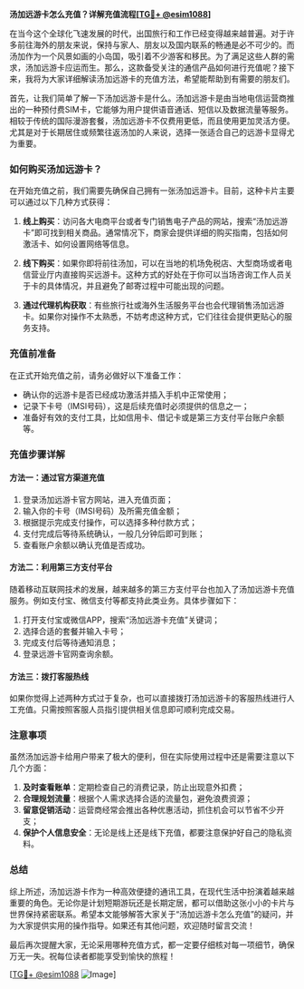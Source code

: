 **汤加远游卡怎么充值？详解充值流程[[TG💪+ @esim1088](https://t.me/s/esim1088)]**

在当今这个全球化飞速发展的时代，出国旅行和工作已经变得越来越普遍。对于许多前往海外的朋友来说，保持与家人、朋友以及国内联系的畅通是必不可少的。而汤加作为一个风景如画的小岛国，吸引着不少游客和移民。为了满足这些人群的需求，汤加远游卡应运而生。那么，这款备受关注的通信产品如何进行充值呢？接下来，我将为大家详细解读汤加远游卡的充值方法，希望能帮助到有需要的朋友们。

首先，让我们简单了解一下汤加远游卡是什么。汤加远游卡是由当地电信运营商推出的一种预付费SIM卡，它能够为用户提供语音通话、短信以及数据流量等服务。相较于传统的国际漫游套餐，汤加远游卡不仅费用更低，而且使用更加灵活方便。尤其是对于长期居住或频繁往返汤加的人来说，选择一张适合自己的远游卡显得尤为重要。

### 如何购买汤加远游卡？

在开始充值之前，我们需要先确保自己拥有一张汤加远游卡。目前，这种卡片主要可以通过以下几种方式获得：

1. **线上购买**：访问各大电商平台或者专门销售电子产品的网站，搜索“汤加远游卡”即可找到相关商品。通常情况下，商家会提供详细的购买指南，包括如何激活卡、如何设置网络等信息。
   
2. **线下购买**：如果你即将前往汤加，可以在当地的机场免税店、大型商场或者电信营业厅内直接购买远游卡。这种方式的好处在于你可以当场咨询工作人员关于卡的具体情况，并且避免了邮寄过程中可能出现的问题。

3. **通过代理机构获取**：有些旅行社或海外生活服务平台也会代理销售汤加远游卡。如果你对操作不太熟悉，不妨考虑这种方式，它们往往会提供更贴心的服务支持。

### 充值前准备

在正式开始充值之前，请务必做好以下准备工作：

- 确认你的远游卡是否已经成功激活并插入手机中正常使用；
- 记录下卡号（IMSI号码），这是后续充值时必须提供的信息之一；
- 准备好有效的支付工具，比如信用卡、借记卡或是第三方支付平台账户余额等。

### 充值步骤详解

#### 方法一：通过官方渠道充值

1. 登录汤加远游卡官方网站，进入充值页面；
2. 输入你的卡号（IMSI号码）及所需充值金额；
3. 根据提示完成支付操作，可以选择多种付款方式；
4. 支付完成后等待系统确认，一般几分钟后即可到账；
5. 查看账户余额以确认充值是否成功。

#### 方法二：利用第三方支付平台

随着移动互联网技术的发展，越来越多的第三方支付平台也加入了汤加远游卡充值服务。例如支付宝、微信支付等都支持此类业务。具体步骤如下：

1. 打开支付宝或微信APP，搜索“汤加远游卡充值”关键词；
2. 选择合适的套餐并输入卡号；
3. 完成支付后等待通知消息；
4. 登录远游卡官网查询余额。

#### 方法三：拨打客服热线

如果你觉得上述两种方式过于复杂，也可以直接拨打汤加远游卡的客服热线进行人工充值。只需按照客服人员指引提供相关信息即可顺利完成交易。

### 注意事项

虽然汤加远游卡给用户带来了极大的便利，但在实际使用过程中还是需要注意以下几个方面：

1. **及时查看账单**：定期检查自己的消费记录，防止出现意外扣费；
2. **合理规划流量**：根据个人需求选择合适的流量包，避免浪费资源；
3. **留意促销活动**：运营商经常会推出各种优惠活动，抓住机会可以节省不少开支；
4. **保护个人信息安全**：无论是线上还是线下充值，都要注意保护好自己的隐私资料。

### 总结

综上所述，汤加远游卡作为一种高效便捷的通讯工具，在现代生活中扮演着越来越重要的角色。无论你是计划短期游玩还是长期定居，都可以借助这张小小的卡片与世界保持紧密联系。希望本文能够解答大家关于“汤加远游卡怎么充值”的疑问，并为大家提供实用的操作指导。如果还有其他问题，欢迎随时留言交流！

最后再次提醒大家，无论采用哪种充值方式，都一定要仔细核对每一项细节，确保万无一失。祝每位读者都能享受到愉快的旅程！

[[TG💪+ @esim1088](https://t.me/s/esim1088) ![Image](https://i.postimg.cc/4NQfJmqS/Snipaste-2025-05-13-00-14-12.png)]